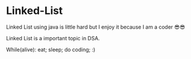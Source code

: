 # Linked-List

Linked List using java is little hard but I enjoy it because I am a coder 😎😎

Linked List is a important topic in DSA.

While(alive):
  eat;
  sleep;
  do coding;
  :)
